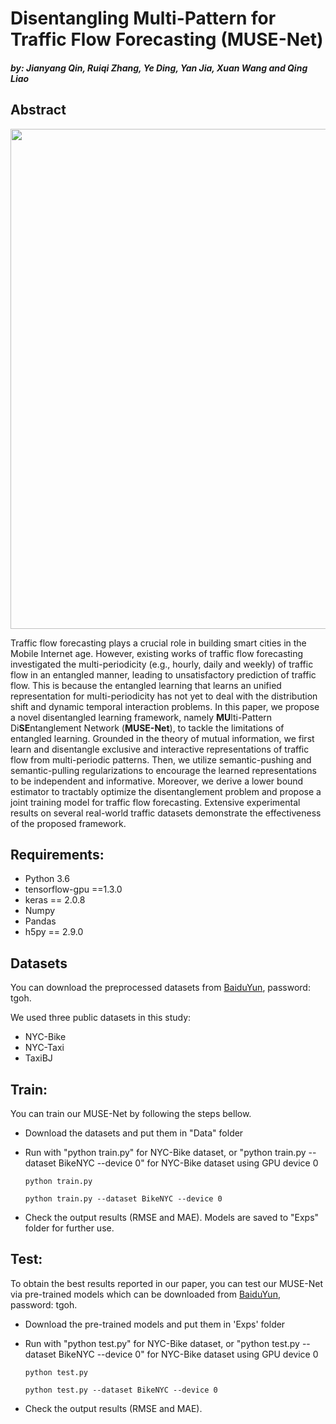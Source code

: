 # Disentangling Multi-Pattern for Traffic Flow Forecasting (MUSE-Net) 
#### *by: Jianyang Qin, Ruiqi Zhang, Ye Ding, Yan Jia, Xuan Wang and Qing Liao*



## Abstract
<p align="center">
<img src="./misc/framework.jpg" width="800" class="center">
</p>

Traffic flow forecasting plays a crucial role in building smart cities in the Mobile Internet age. However, existing works of traffic flow forecasting investigated the multi-periodicity (e.g., hourly, daily and weekly) of traffic flow in an entangled manner, leading to unsatisfactory prediction of traffic flow. This is because the entangled learning that learns an unified representation for multi-periodicity has not yet to deal with the distribution shift and dynamic temporal interaction problems. In this paper, we propose a novel disentangled learning framework, namely <b>MU</b>lti-Pattern Di<b>SE</b>ntanglement Network (<b>MUSE-Net</b>), to tackle the limitations of entangled learning. Grounded in the theory of mutual information, we first learn and disentangle exclusive and interactive representations of traffic flow from multi-periodic patterns. Then, we utilize semantic-pushing and semantic-pulling regularizations to encourage the learned representations to be independent and informative. Moreover, we derive a lower bound estimator to tractably optimize the disentanglement problem and propose a joint training model for traffic flow forecasting. Extensive experimental results on several real-world traffic datasets demonstrate the effectiveness of the proposed framework.


## Requirements:
- Python 3.6
- tensorflow-gpu ==1.3.0
- keras == 2.0.8
- Numpy
- Pandas
- h5py == 2.9.0

## Datasets
You can download the preprocessed datasets from [BaiduYun](https://pan.baidu.com/s/1zeXvNfDu1BbDvgqcC7HupQ), password: tgoh. 

We used three public datasets in this study:
- NYC-Bike
- NYC-Taxi
- TaxiBJ

## Train:
You can train our MUSE-Net by following the steps bellow.

 - Download the datasets and put them in "Data" folder

 - Run with "python train.py" for NYC-Bike dataset, or "python train.py --dataset BikeNYC --device 0" for NYC-Bike dataset using GPU device 0

   ```
   python train.py
   ```

   ```
   python train.py --dataset BikeNYC --device 0
   ```

 - Check the output results (RMSE and MAE). Models are saved to "Exps" folder for further use.

## Test:
To obtain the best results reported in our paper, you can test our MUSE-Net via pre-trained models which can be downloaded from [BaiduYun](https://pan.baidu.com/s/1zeXvNfDu1BbDvgqcC7HupQ), password: tgoh.

 - Download the pre-trained models and put them in 'Exps' folder

 - Run with "python test.py" for NYC-Bike dataset, or "python test.py --dataset BikeNYC --device 0" for NYC-Bike dataset using GPU device 0

   ```
   python test.py
   ```

   ```
   python test.py --dataset BikeNYC --device 0
   ```

 - Check the output results (RMSE and MAE).
